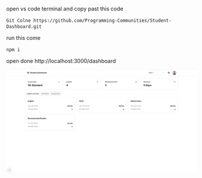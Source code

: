 open vs code terminal and copy past this code 

```
Git Colne https://github.com/Programming-Communities/Student-Dashboard.git
 ```
 run this come 
```
npm i
```
open done
http://localhost:3000/dashboard

![alt text](1.png)
